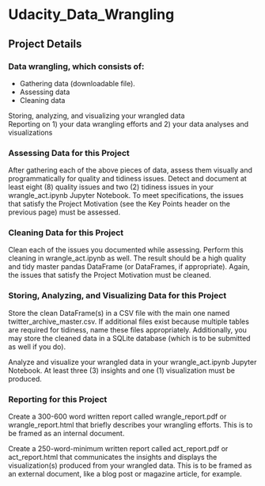 # Udacity_Data_Wrangling
## Project Details

### Data wrangling, which consists of:
- Gathering data (downloadable file).
- Assessing data
- Cleaning data  

Storing, analyzing, and visualizing your wrangled data  
Reporting on 1) your data wrangling efforts and 2) your data analyses and visualizations

### Assessing Data for this Project
After gathering each of the above pieces of data, assess them visually and programmatically for quality and tidiness issues. Detect and document at least eight (8) quality issues and two (2) tidiness issues in your wrangle_act.ipynb Jupyter Notebook. To meet specifications, the issues that satisfy the Project Motivation (see the Key Points header on the previous page) must be assessed.

### Cleaning Data for this Project
Clean each of the issues you documented while assessing. Perform this cleaning in wrangle_act.ipynb as well. The result should be a high quality and tidy master pandas DataFrame (or DataFrames, if appropriate). Again, the issues that satisfy the Project Motivation must be cleaned.

### Storing, Analyzing, and Visualizing Data for this Project
Store the clean DataFrame(s) in a CSV file with the main one named twitter_archive_master.csv. If additional files exist because multiple tables are required for tidiness, name these files appropriately. Additionally, you may store the cleaned data in a SQLite database (which is to be submitted as well if you do).

Analyze and visualize your wrangled data in your wrangle_act.ipynb Jupyter Notebook. At least three (3) insights and one (1) visualization must be produced.

### Reporting for this Project
Create a 300-600 word written report called wrangle_report.pdf or wrangle_report.html that briefly describes your wrangling efforts. This is to be framed as an internal document.

Create a 250-word-minimum written report called act_report.pdf or act_report.html that communicates the insights and displays the visualization(s) produced from your wrangled data. This is to be framed as an external document, like a blog post or magazine article, for example.
